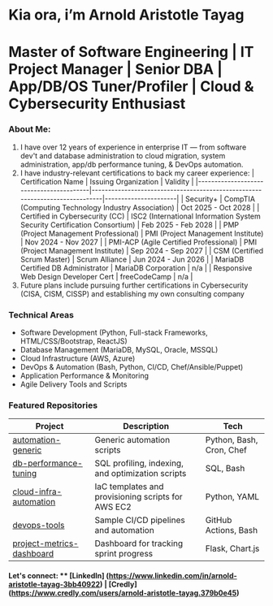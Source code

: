 # Kia ora, i’m Arnold Aristotle Tayag
# Master of Software Engineering | IT Project Manager | Senior DBA | App/DB/OS Tuner/Profiler | Cloud & Cybersecurity Enthusiast

### About Me:
1. I have over 12 years of experience in enterprise IT — from software dev't and database administration to cloud migration, system administration, app/db performance tuning, & DevOps automation.
2. I have industry-relevant certifications to back my career experience:
   | Certification Name                      | Issuing Organization                                                        | Validity             |
   |-----------------------------------------|-----------------------------------------------------------------------------|----------------------|
   | Security+                               | CompTIA (Computing Technology Industry Association)                         | Oct 2025 - Oct 2028  |
   | Certified in Cybersecurity (CC)         | ISC2 (International Information System Security Certification Consortium)   | Feb 2025 - Feb 2028  |
   | PMP (Project Management Professional)   | PMI (Project Management Institute)                                          | Nov 2024 - Nov 2027  |
   | PMI-ACP (Agile Certified Professional)  | PMI (Project Management Institute)                                          | Sep 2024 - Sep 2027  |
   | CSM (Certified Scrum Master)            | Scrum Alliance                                                              | Jun 2024 - Jun 2026  |
   | MariaDB Certified DB Administrator      | MariaDB Corporation                                                         | n/a                  | 
   | Responsive Web Design Developer Cert    | freeCodeCamp                                                                | n/a                  |
3. Future plans include pursuing further certifications in Cybersecurity (CISA, CISM, CISSP) and establishing my own consulting company

### Technical Areas
- Software Development (Python, Full-stack Frameworks, HTML/CSS/Bootstrap, ReactJS)
- Database Management (MariaDB, MySQL, Oracle, MSSQL)
- Cloud Infrastructure (AWS, Azure)
- DevOps & Automation (Bash, Python, CI/CD, Chef/Ansible/Puppet)
- Application Performance & Monitoring
- Agile Delivery Tools and Scripts

### Featured Repositories
| Project                                                                                     | Description                                           | Tech                        |
|---------------------------------------------------------------------------------------------|-------------------------------------------------------|-----------------------------|
| [automation-generic](https://github.com/aamtayag/automation_generic.git)                    | Generic automation scripts                            | Python, Bash, Cron, Chef    |
| [db-performance-tuning](https://github.com/aamtayag/db-performance-tuning)                  | SQL profiling, indexing, and optimization scripts     | SQL, Bash                   |
| [cloud-infra-automation](https://github.com/aamtayag/cloud-infra-automation)                | IaC templates and provisioning scripts for AWS EC2    | Python, YAML                |
| [devops-tools](https://github.com/aamtayag/devops-tools)                                    | Sample CI/CD pipelines and automation                 | GitHub Actions, Bash        |
| [project-metrics-dashboard](https://github.com/aamtayag/project-metrics-dashboard)          | Dashboard for tracking sprint progress                | Flask, Chart.js             |

#### Let's connect: ** [LinkedIn] (https://www.linkedin.com/in/arnold-aristotle-tayag-3bb40922) | [Credly] (https://www.credly.com/users/arnold-aristotle-tayag.379b0e45)


